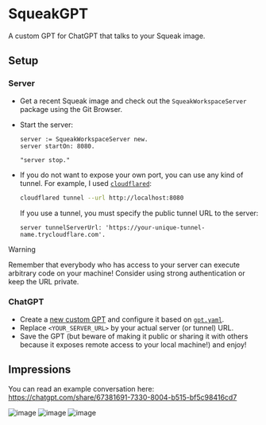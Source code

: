 # SqueakGPT

A custom GPT for ChatGPT that talks to your Squeak image.

## Setup

### Server

- Get a recent Squeak image and check out the `SqueakWorkspaceServer` package using the Git Browser.
- Start the server:

  ```smalltalk
  server := SqueakWorkspaceServer new.
  server startOn: 8080.
  
  "server stop."
  ```
- If you do not want to expose your own port, you can use any kind of tunnel. For example, I used [`cloudflared`](https://github.com/cloudflare/cloudflared):

  ```bash
  cloudflared tunnel --url http://localhost:8080
  ```
  
  If you use a tunnel, you must specify the public tunnel URL to the server:
  
  ```smalltalk
  server tunnelServerUrl: 'https://your-unique-tunnel-name.trycloudflare.com'.
  ```
  
> [!WARNING]  
> Remember that everybody who has access to your server can execute arbitrary code on your machine! Consider using strong authentication or keep the URL private.

### ChatGPT

- Create a [new custom GPT](https://chatgpt.com/gpts/editor) and configure it based on [`gpt.yaml`](./gpt.yaml).
- Replace `<YOUR_SERVER_URL>` by your actual server (or tunnel) URL.
- Save the GPT (but beware of making it public or sharing it with others because it exposes remote access to your local machine!) and enjoy!

## Impressions

You can read an example conversation here: <https://chatgpt.com/share/67381691-7330-8004-b515-bf5c98416cd7>

![image](https://github.com/user-attachments/assets/c0801c56-0b51-4c8e-a9f4-3efec0e36419)
![image](https://github.com/user-attachments/assets/dc16be64-0e05-4389-a303-0b94b4b73d07)
![image](https://github.com/user-attachments/assets/92021c3d-3686-47ec-8e5c-c5dd5c8229db)

